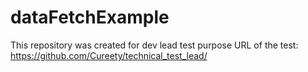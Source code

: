 # dataFetchExample

This repository was created for dev lead test purpose
URL of the test: https://github.com/Cureety/technical_test_lead/
